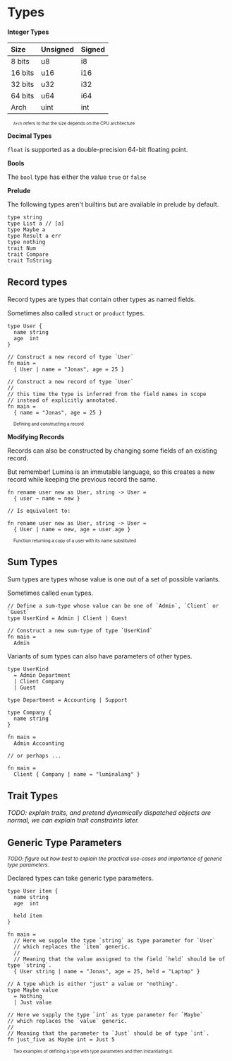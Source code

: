 # Types


**Integer Types**

| Size    | Unsigned | Signed |
|:--------|:---------|:-------|
| 8 bits  | u8       | i8     |
| 16 bits | u16      | i16    |
| 32 bits | u32      | i32    |
| 64 bits | u64      | i64    |
| Arch    | uint     | int    |

<sup><sub>&nbsp;&nbsp;&nbsp;&nbsp; `Arch` refers to that the size depends on the CPU architecture</sub></sup>

**Decimal Types**

`float` is supported as a double-precision 64-bit floating point. 

**Bools**

The `bool` type has either the value `true` or `false`

**Prelude**

The following types aren't builtins but are available in prelude by default. 

```lm
type string
type List a // [a]
type Maybe a
type Result a err
type nothing
trait Num
trait Compare
trait ToString
```

## Record types

Record types are types that contain other types as named fields. 

Sometimes also called `struct` or `product` types. 

```lm
type User {
  name string
  age  int
}

// Construct a new record of type `User`
fn main =
  { User | name = "Jonas", age = 25 }

// Construct a new record of type `User`
// 
// this time the type is inferred from the field names in scope
// instead of explicitly annotated. 
fn main =
  { name = "Jonas", age = 25 }
```
<sup><sub>&nbsp;&nbsp;&nbsp;&nbsp; Defining and constructing a record</sub></sup>

**Modifying Records**

Records can also be constructed by changing some fields of an existing record. 

But remember! Lumina is an immutable language, so this creates a new record while keeping the previous record the same. 

```lm
fn rename user new as User, string -> User =
  { user ~ name = new }

// Is equivalent to: 

fn rename user new as User, string -> User =
  { User | name = new, age = user.age }
```
<sup><sub>&nbsp;&nbsp;&nbsp;&nbsp; Function returning a copy of a user with its name substituted</sub></sup>

## Sum Types

Sum types are types whose value is one out of a set of possible variants. 

Sometimes called `enum` types. 

```lm
// Define a sum-type whose value can be one of `Admin`, `Client` or `Guest`
type UserKind = Admin | Client | Guest

// Construct a new sum-type of type `UserKind`
fn main = 
  Admin
```

Variants of sum types can also have parameters of other types.

```lm
type UserKind
  = Admin Department
  | Client Company
  | Guest

type Department = Accounting | Support

type Company {
  name string
}

fn main = 
  Admin Accounting

// or perhaps ...

fn main = 
  Client { Company | name = "luminalang" }
```

## Trait Types

*TODO: explain traits, and pretend dynamically dispatched objects are normal, we can explain trait constraints later.*

## Generic Type Parameters

<sup>*TODO: figure out how best to explain the practical use-cases and importance of generic type parameters.*</sup>

Declared types can take generic type parameters. 

```lm
type User item {
  name string
  age  int

  held item
}

fn main =
  // Here we supple the type `string` as type parameter for `User`
  // which replaces the `item` generic. 
  //
  // Meaning that the value assigned to the field `held` should be of type `string`.
  { User string | name = "Jonas", age = 25, held = "Laptop" }
```

```lm
// A type which is either "just" a value or "nothing". 
type Maybe value
  = Nothing
  | Just value

// Here we supply the type `int` as type parameter for `Maybe`
// which replaces the `value` generic.
//
// Meaning that the parameter to `Just` should be of type `int`. 
fn just_five as Maybe int = Just 5
```
<sup><sub>&nbsp;&nbsp;&nbsp;&nbsp; Two examples of defining a type with type parameters and then instantiating it. </sub></sup>
